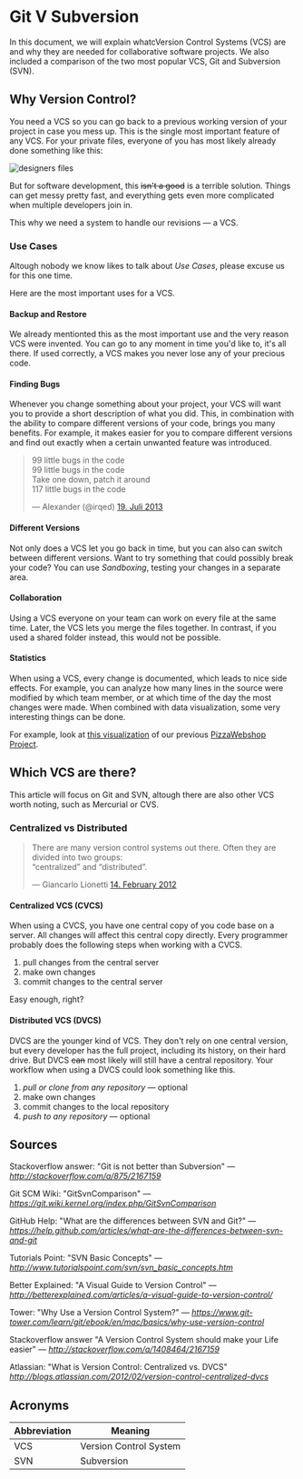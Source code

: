 # Git V Subversion
In this document, we will explain whatcVersion Control Systems (VCS) are and why they are needed for collaborative software projects.
We also included a comparison of the two most popular VCS, Git and Subversion (SVN).

## Why Version Control?
You need a VCS so you can go back to a previous working version of your project in case you mess up.
This is the single most important feature of any VCS.
For your private files, everyone of you has most likely already done something like this:

![designers files](http://i.imgur.com/VbWttOp.jpg)

But for software development, this ~~isn't a good~~ is a terrible solution. Things can get messy pretty fast, and everything gets even more complicated when multiple developers join in.

This why we need a system to handle our revisions &mdash; a VCS.

### Use Cases
Altough nobody we know likes to talk about *Use Cases*, please excuse us for this one time.

Here are the most important uses for a VCS.

#### Backup and Restore
We already mentionted this as the most important use and the very reason VCS were invented.
You can go to any moment in time you'd like to, it's all there. If used correctly, a VCS makes you never lose any of your precious code.

#### Finding Bugs
Whenever you change something about your project, your VCS will want you to provide a short description of what you did.
This, in combination with the ability to compare different versions of your code, brings you many benefits. For example, it makes easier for you to compare different versions and find out exactly when a certain unwanted feature was introduced.

<blockquote><p>99 little bugs in the code<br>99 little bugs in the code<br>Take one down, patch it around<br>117 little bugs in the code</p>&mdash; Alexander (@irqed) <a href="https://twitter.com/irqed/status/358212928404586498">19. Juli 2013</a></blockquote>

#### Different Versions
Not only does a VCS let you go back in time, but you can also can switch between different versions. Want to try something that could possibly break your code? You can use *Sandboxing*, testing your changes in a separate area.

#### Collaboration
Using a VCS everyone on your team can work on every file at the same time. Later, the VCS lets you merge the files together. In contrast, if you used a shared folder instead, this would not be possible.

#### Statistics
When using a VCS, every change is documented, which leads to nice side effects. For example, you can analyze how many lines in the source were modified by which team member, or at which time of the day the most changes were made.
When combined with data visualization, some very interesting things can be done.

For example, look at [this visualization](http://ghv.artzub.com/#repo=PizzaWebshop&climit=1000&user=thekaindorfcompany&run) of our previous [PizzaWebshop Project](https://github.com/TheKaindorfCompany/PizzaWebshop).

## Which VCS are there?

This article will focus on Git and SVN, altough there are also other VCS worth noting, such as Mercurial or CVS.

### Centralized vs Distributed
<blockquote>
<p>There are many version control systems out there. Often they are divided into two groups:<br>“centralized” and “distributed”.</p>
&mdash; Giancarlo Lionetti <a href="http://blogs.atlassian.com/2012/02/version-control-centralized-dvcs">14. February 2012</a>
</blockquote>

#### Centralized VCS (CVCS)
When using a CVCS, you have one central copy of you code base on a server. All changes will affect this central copy directly.
Every programmer probably does the following steps when working with a CVCS.

1. pull changes from the central server
2. make own changes
3. commit changes to the central server

Easy enough, right?

#### Distributed VCS (DVCS)
DVCS are the younger kind of VCS. They don't rely on one central version, but every developer has the full project, including its history, on their hard drive. But DVCS ~~can~~ most likely will still have a central repository. Your workflow when using a DVCS could look something like this.

1. *pull or clone from any repository* &mdash; optional
2. make own changes
3. commit changes to the local repository
4. *push to any repository* &mdash; optional

## Sources
Stackoverflow answer: "Git is not better than Subversion" &mdash; <cite>http://stackoverflow.com/a/875/2167159</cite>

Git SCM Wiki: "GitSvnComparison" &mdash; <cite>https://git.wiki.kernel.org/index.php/GitSvnComparison</cite>

GitHub Help: "What are the differences between SVN and Git?" &mdash; <cite>https://help.github.com/articles/what-are-the-differences-between-svn-and-git</cite>

Tutorials Point: "SVN Basic Concepts" &mdash; <cite>http://www.tutorialspoint.com/svn/svn_basic_concepts.htm</cite>

Better Explained: "A Visual Guide to Version Control" &mdash; <cite>http://betterexplained.com/articles/a-visual-guide-to-version-control/</cite>

Tower: "Why Use a Version Control System?" &mdash; <cite>https://www.git-tower.com/learn/git/ebook/en/mac/basics/why-use-version-control</cite>

Stackoverflow answer "A Version Control System should make your Life easier" &mdash; <cite>http://stackoverflow.com/a/1408464/2167159</cite>

Atlassian: "What is Version Control: Centralized vs. DVCS" <cite>http://blogs.atlassian.com/2012/02/version-control-centralized-dvcs</cite>

## Acronyms
| Abbreviation | Meaning                |
|--------------|------------------------|
| VCS          | Version Control System |
| SVN          | Subversion             |
